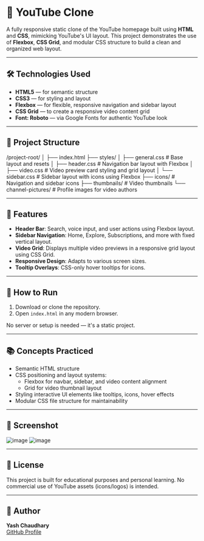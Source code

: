 # 🎥 YouTube Clone

A fully responsive static clone of the YouTube homepage built using **HTML** and **CSS**, mimicking YouTube's UI layout. This project demonstrates the use of **Flexbox**, **CSS Grid**, and modular CSS structure to build a clean and organized web layout.

---

## 🛠️ Technologies Used

- **HTML5** — for semantic structure
- **CSS3** — for styling and layout
- **Flexbox** — for flexible, responsive navigation and sidebar layout
- **CSS Grid** — to create a responsive video content grid
- **Font: Roboto** — via Google Fonts for authentic YouTube look

---

## 📁 Project Structure

/project-root/ │ ├── index.html ├── styles/ │ ├── general.css # Base layout and resets │ ├── header.css # Navigation bar layout with Flexbox │ ├── video.css # Video preview card styling and grid layout │ └── sidebar.css # Sidebar layout with icons using Flexbox ├── icons/ # Navigation and sidebar icons ├── thumbnails/ # Video thumbnails └── channel-pictures/ # Profile images for video authors


---

## 📸 Features

- **Header Bar**: Search, voice input, and user actions using Flexbox layout.
- **Sidebar Navigation**: Home, Explore, Subscriptions, and more with fixed vertical layout.
- **Video Grid**: Displays multiple video previews in a responsive grid layout using CSS Grid.
- **Responsive Design**: Adapts to various screen sizes.
- **Tooltip Overlays**: CSS-only hover tooltips for icons.

---

## 🚀 How to Run

1. Download or clone the repository.
2. Open `index.html` in any modern browser.

No server or setup is needed — it's a static project.

---

## 📚 Concepts Practiced

- Semantic HTML structure
- CSS positioning and layout systems:
  - Flexbox for navbar, sidebar, and video content alignment
  - Grid for video thumbnail layout
- Styling interactive UI elements like tooltips, icons, hover effects
- Modular CSS file structure for maintainability

---

## 📌 Screenshot

![image](https://github.com/user-attachments/assets/bd70bf18-4646-495f-8891-2b7e22103c84)
![image](https://github.com/user-attachments/assets/8b01a7a8-d052-44da-af6f-d0359178ed2c)


---

## 📄 License

This project is built for educational purposes and personal learning. No commercial use of YouTube assets (icons/logos) is intended.

---

## 👤 Author

**Yash Chaudhary**  
[GitHub Profile](https://github.com/yashchaudhary265)

